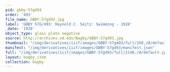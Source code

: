 ```yaml
---
pid: gbby-57g493
order: '493'
file_name: GBBY-57g493.jpg
label: 'GBBY 57G/493: Reynold C. Seitz: Swimming - 1928'
_date: '1928'
object_type: glass plate negative
source: http://archives.nd.edu/Bagby/GBBY-57g493.jpg
thumbnail: "/img/derivatives/iiif/images/GBBY-57g493/full/250,/0/default.jpg"
manifest: "/img/derivatives/iiif/images/GBBY-57g493/manifest.json"
full: "/img/derivatives/iiif/images/GBBY-57g493/full/1140,/0/default.jpg"
layout: bagby_item
collection: bagby
---
```

